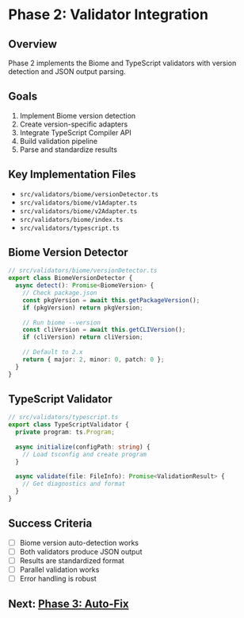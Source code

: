 # Phase 2: Validator Integration

## Overview

Phase 2 implements the Biome and TypeScript validators with version detection and JSON output parsing.

## Goals

1. Implement Biome version detection
2. Create version-specific adapters
3. Integrate TypeScript Compiler API
4. Build validation pipeline
5. Parse and standardize results

## Key Implementation Files

- `src/validators/biome/versionDetector.ts`
- `src/validators/biome/v1Adapter.ts`
- `src/validators/biome/v2Adapter.ts`
- `src/validators/biome/index.ts`
- `src/validators/typescript.ts`

## Biome Version Detector

```typescript
// src/validators/biome/versionDetector.ts
export class BiomeVersionDetector {
  async detect(): Promise<BiomeVersion> {
    // Check package.json
    const pkgVersion = await this.getPackageVersion();
    if (pkgVersion) return pkgVersion;
    
    // Run biome --version
    const cliVersion = await this.getCLIVersion();
    if (cliVersion) return cliVersion;
    
    // Default to 2.x
    return { major: 2, minor: 0, patch: 0 };
  }
}
```

## TypeScript Validator

```typescript
// src/validators/typescript.ts
export class TypeScriptValidator {
  private program: ts.Program;
  
  async initialize(configPath: string) {
    // Load tsconfig and create program
  }
  
  async validate(file: FileInfo): Promise<ValidationResult> {
    // Get diagnostics and format
  }
}
```

## Success Criteria

- [ ] Biome version auto-detection works
- [ ] Both validators produce JSON output
- [ ] Results are standardized format
- [ ] Parallel validation works
- [ ] Error handling is robust

## Next: [Phase 3: Auto-Fix](./phase-3-auto-fix.md)
